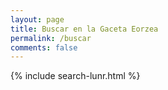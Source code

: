 ```yaml
---
layout: page
title: Buscar en la Gaceta Eorzea
permalink: /buscar
comments: false
---
```


{% include search-lunr.html %}